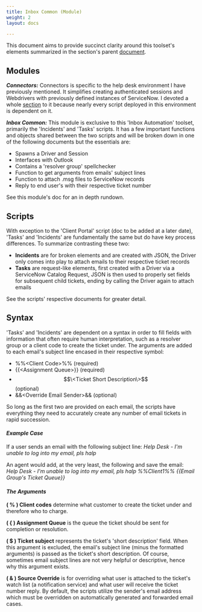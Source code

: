 ```yaml
---
title: Inbox Common (Module)
weight: 2
layout: docs

---
```

This document aims to provide succinct clarity around this toolset's elements summarized in the section's parent [document](/docs/inbox-automation/).

## Modules

**_Connectors:_** Connectors is specific to the help desk environment I have previously mentioned. It simplifies creating authenticated sessions and Webdrivers with previously defined instances of ServiceNow. I devoted a whole [section](/docs/connectors/) to it because nearly every script deployed in this environment is dependent on it.

**_Inbox Common:_** This module is exclusive to this 'Inbox Automation' toolset, primarily the 'Incidents' and 'Tasks' scripts. It has a few important functions and objects shared between the two scripts and will be broken down in one of the following documents but the essentials are:

* Spawns a Driver and Session
* Interfaces with Outlook
* Contains a 'resolver group' spellchecker
* Function to get arguments from emails' subject lines
* Function to attach .msg files to ServiceNow records
* Reply to end user's with their respective ticket number

See this module's doc for an in depth rundown.

##  Scripts

With exception to the 'Client Portal' script (doc to be added at a later date), 'Tasks' and 'Incidents' are fundamentally the same but do have key process differences. To summarize contrasting these two:

* **Incidents** are for broken elements and are created with JSON, the Driver only comes into play to attach emails to their respective ticket records
* **Tasks** are request-like elements, first created with a Driver via a ServiceNow Catalog Request, JSON is then used to properly set fields for subsequent child tickets, ending by calling the Driver again to attach emails

See the scripts' respective documents for greater detail.

## Syntax

'Tasks' and 'Incidents' are dependent on a syntax in order to fill fields with information that often require human interpretation, such as a resolver group or a client code to create the ticket under. The arguments are added to each email's subject line encased in their respective symbol:

* %%\<Client Code\>%% (required)
* \{\{\<Assignment Queue\>\}\} (required)
* $$\<Ticket Short Description\>$$ (optional)
* &&\<Override Email Sender\>&& (optional)

So long as the first two are provided on each email, the scripts have everything they need to accurately create any number of email tickets in rapid succession.

#### **_Example Case_**

If a user sends an email with the following subject line:
_Help Desk - I'm unable to log into my email, pls halp_

An agent would add, at the very least, the following and save the email:
_Help Desk - I'm unable to log into my email, pls halp %%Client1%% \{\{Email Group's Ticket Queue\}\}_

#### **_The Arguments_**

**( % ) Client codes** determine what customer to create the ticket under and therefore who to charge. 

**( \{ ) Assignment Queue** is the queue the ticket should be sent for completion or resolution.

**( $ ) Ticket subject** represents the ticket's 'short description' field. When this argument is excluded, the email's subject line (minus the formatted arguments) is passed as the ticket's short description. Of course, sometimes email subject lines are not very helpful or descriptive, hence why this argument exists.

**( & ) Source Override** is for overriding what user is attached to the ticket's watch list (a notification service) and what user will receive the ticket number reply. By default, the scripts utilize the sender's email address which must be overridden on automatically generated and forwarded email cases.